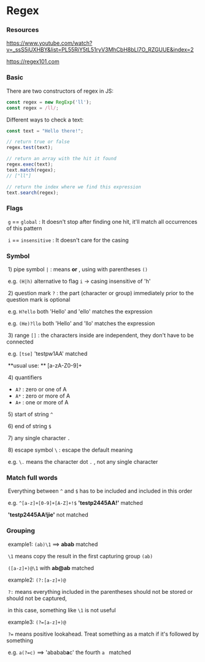 # Regex

### Resources

https://www.youtube.com/watch?v=_ssS5iUXHBY&list=PL55RiY5tL51ryV3MhCbH8bLl7O_RZGUUE&index=2

https://regex101.com

### Basic

There are two constructors of regex in JS:

```js
const regex = new RegExp('ll');
const regex = /ll/;
```

Different ways to check a text:

```js
const text = "Hello there!";

// return true or false
regex.test(text);

// return an array with the hit it found
regex.exec(text);
text.match(regex);
// ["ll"]

// return the index where we find this expression
text.search(regex);
```

### Flags

​	`g` == `global` : It doesn't stop after finding one hit, it'll match all occurrences of this pattern

​	`i` == `insensitive` : It doesn't care for the casing



### Symbol

​	1) pipe symbol `|` : means **or** , using with parentheses `()` 

​			e.g.  `(H|h)`   alternative to flag `i`  -> casing insensitive of 'h'

​	2)  question mark `?` :  the part (character or group) immediately prior to the question mark is optional

​			e.g. `H?ello`  both 'Hello' and 'ello' matches the expression

​			e.g. `(He)?llo`  both 'Hello' and 'llo' matches the expression

​	3)  range `[]` : the characters inside are independent, they don't have to be connected

​			e.g. `[tse]`    'testpw1AA' matched

​			**usual use: ** [a-zA-Z0-9]+

​	4)  quantifiers 

- `A?` : zero or one of A
- `A*` : zero or more of A
- `A+` : one or more of A

​	5)  start of string `^` 

​	6)  end of string `$`

​	7)  any single character `.`

​	8)  escape symbol `\` : escape the default meaning

​			e.g.   `\.`  means the character dot `.`   ,   not any single character

### Match full words

​		Everything between `^` and `$` has to be included and included in this order

​				e.g.  `^[a-z]+[0-9]+[A-Z]+!$`  **'testp2445AA!'** matched

​						**'testp2445AA!jie'** not matched



### Grouping

​		example1:  `(ab)\1`   ==>  **abab** matched

​							`\1`  means copy the result in the first capturing group `(ab)`

​							`([a-z]+)@\1`   with **ab@ab** matched



​		example2:  `(?:[a-z]+)@`

​							`?:`  means everything included in the parentheses should not be stored or should not be captured,

​							in this case,  something like `\1` is not useful

​		example3:  `(?=[a-z]+)@`

​							`?=` means positive lookahead.  Treat something as a match if it's followed by something

​							 e.g.   `a(?=c)`  ==> 'ababab**a**c'  the fourth `a ` matched

